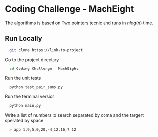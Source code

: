 
# Coding Challenge - MachEight


The algorithms is based on Two pointers tecnic and runs in $nlog(n)$ time.


## Run Locally


```bash
  git clone https://link-to-project
```

Go to the project directory

```bash
  cd Coding-Challenge---MachEight
```

Run the unit tests

```bash
  python test_pair_sums.py
```

Run the terminal version

```bash
  python main.py
```

Write a list of numbers to search separated by coma and the targert sperated by space

```bash
  > app 1,9,5,0,20,-4,12,16,7 12
```

